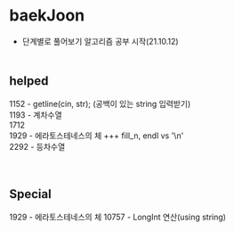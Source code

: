 # baekJoon
- 단계별로 풀어보기 알고리즘 공부 시작(21.10.12)
　  
   　  
## helped
1152 - getline(cin, str); (공백이 있는 string 입력받기)   
1193 - 계차수열   
1712  
1929 - 에라토스테네스의 체 +++ fill_n, endl vs '\n'  
2292 - 등차수열    

　  
## Special
1929  - 에라토스테네스의 체
10757 - LongInt 연산(using string)   

